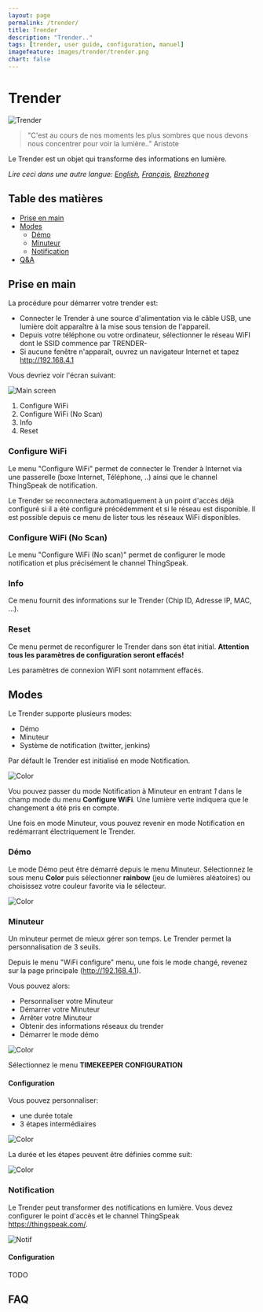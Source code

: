 ```yaml
---
layout: page
permalink: /trender/
title: Trender
description: "Trender.."
tags: [trender, user guide, configuration, manuel]
imagefeature: images/trender/trender.png
chart: false
---
```


Trender
=======

![Trender](images/trender/trender.png)

> "C'est au cours de nos moments les plus sombres que nous devons nous concentrer pour voir la lumière.." Aristote

Le Trender est un objet qui transforme des informations en lumière.

*Lire ceci dans une autre langue: [English](trender.md), [Français](trender.fr.md), [Brezhoneg](trender.bzh.md)*

## Table des matières
  - [Prise en main](#get-started)
  - [Modes](#modes)
    - [Démo](#demo)
    - [Minuteur](#time-keeper)
    - [Notification](#notification)
  - [Q&A](#faq)

## Prise en main
La procédure pour démarrer votre trender est:
  * Connecter le Trender à une source d'alimentation via le câble USB, une lumière doit apparaître à la mise sous tension de l'appareil.
  * Depuis votre téléphone ou votre ordinateur, sélectionner le réseau WiFI dont le SSID commence par TRENDER-
  * Si aucune fenêtre n'apparaît, ouvrez un navigateur Internet et tapez http://192.168.4.1

Vous devriez voir l'écran suivant:

![Main screen](images/trender/main.png)

 1. Configure WiFi
 2. Configure WiFi (No Scan)
 3. Info
 4. Reset

### Configure WiFi

Le menu "Configure WiFi" permet de connecter le Trender à Internet via une passerelle (boxe Internet, Téléphone, ..) ainsi que le channel ThingSpeak de notification.

Le Trender se reconnectera automatiquement à un point d'accès déjà configuré
si il a été configuré précédemment et si le réseau est disponible.
Il est possible depuis ce menu de lister tous les réseaux WiFi disponibles.

### Configure WiFi (No Scan)

Le menu "Configure WiFi (No scan)" permet de configurer le mode notification et plus précisément le channel ThingSpeak.

### Info

Ce menu fournit des informations sur le Trender (Chip ID, Adresse IP, MAC, ...).

### Reset

Ce menu permet de reconfigurer le Trender dans son état initial.
**Attention tous les paramètres de configuration seront effacés!**

Les paramètres de connexion WiFI sont notamment effacés.



## Modes

Le Trender supporte plusieurs modes:
 * Démo
 * Minuteur
 * Système de notification  (twitter, jenkins)

Par défault le Trender est initialisé en mode Notification.

![Color](images/trender/modes-fr.png)

Vou pouvez passer du mode Notification à Minuteur en entrant *1* dans le champ mode
du menu **Configure WiFi**. Une lumière verte indiquera que le changement a
été pris en compte.

Une fois en mode Minuteur, vous pouvez revenir en mode Notification en redémarrant électriquement le Trender.

### Démo

Le mode Démo peut être démarré depuis le menu Minuteur.
Sélectionnez le sous menu **Color** puis sélectionner  **rainbow** (jeu de
lumières aléatoires) ou choisissez votre couleur favorite via le sélecteur.

![Color](images/trender/demo_color.png)

### Minuteur

Un minuteur permet de mieux gérer son temps. Le Trender permet la
personnalisation de 3 seuils.

Depuis le menu "WiFi configure" menu, une fois le mode changé, revenez sur la
page principale (http://192.168.4.1).

Vous pouvez alors:
  * Personnaliser votre Minuteur
  * Démarrer votre Minuteur
  * Arrêter votre Minuteur
  * Obtenir des informations réseaux du trender
  * Démarrer le mode démo

![Color](images/trender/tk.png)

Sélectionnez le menu **TIMEKEEPER CONFIGURATION**

#### Configuration

Vous pouvez personnaliser:
 * une durée totale
 * 3 étapes intermédiaires

![Color](images/trender/color.png)

La durée et les étapes peuvent être définies comme suit:

![Color](images/trender/timekeeper-fr.png)


### Notification

Le Trender peut transformer des notifications en lumière.
Vous devez configurer le point d'accès et le channel ThingSpeak https://thingspeak.com/.

![Notif](images/trender/ThingSpeak.png)

#### Configuration
TODO


## FAQ
